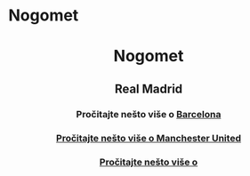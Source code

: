 # Nogomet
<html>
<head>
<meta charset="UTF-8">
<link rel="stylesheet" type="text/css" href="uređivanje.css>
<title>Nogomet</title>
</head>
<body background="pozadina.png>
	<div class="sve">
		<div class="naslov">
			<h1 align="center" >Nogomet</h1>
		</div>
		<div class="tijelo">
			<p class="link">
				<h2 align="center">Real Madrid</h2>
					<p>
						<h3 align="center"> Pročitajte nešto više o <a href="realmadrid.html>Real Madridu</a>.
					</p>
				</p>
			<p>
				<h2 align="center">Barcelona</h2>
				<p>
					<h3 align="center">Pročitajte nešto više o <a href="barcelona.html>Barceloni</a>
			</p>
			<p>
				<h2 align="center">Manchester United</h2>
				<p>
					<h3 align="center">Pročitajte nešto više o <a href="manchester united.html>Manchester Unitedu</a>
			</p>
			<p>
		</div>
		<div class="zaglavlje">
		</div>
	</div>
</body>
</html>
